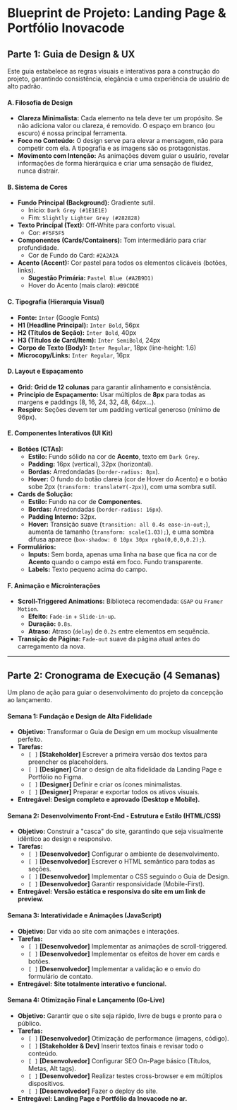 # Blueprint de Projeto: Landing Page & Portfólio Inovacode

## Parte 1: Guia de Design & UX

Este guia estabelece as regras visuais e interativas para a construção do projeto, garantindo consistência, elegância e uma experiência de usuário de alto padrão.

#### A. Filosofia de Design

* **Clareza Minimalista:** Cada elemento na tela deve ter um propósito. Se não adiciona valor ou clareza, é removido. O espaço em branco (ou escuro) é nossa principal ferramenta.
* **Foco no Conteúdo:** O design serve para elevar a mensagem, não para competir com ela. A tipografia e as imagens são os protagonistas.
* **Movimento com Intenção:** As animações devem guiar o usuário, revelar informações de forma hierárquica e criar uma sensação de fluidez, nunca distrair.

#### B. Sistema de Cores

* **Fundo Principal (Background):** Gradiente sutil.
    * Início: `Dark Grey (#1E1E1E)`
    * Fim: `Slightly Lighter Grey (#282828)`
* **Texto Principal (Text):** Off-White para conforto visual.
    * Cor: `#F5F5F5`
* **Componentes (Cards/Containers):** Tom intermediário para criar profundidade.
    * Cor de Fundo do Card: `#2A2A2A`
* **Acento (Accent):** Cor pastel para todos os elementos clicáveis (botões, links).
    * **Sugestão Primária:** `Pastel Blue (#A2B9D1)`
    * Hover do Acento (mais claro): `#B9CDDE`

#### C. Tipografia (Hierarquia Visual)

* **Fonte:** `Inter` (Google Fonts)
* **H1 (Headline Principal):** `Inter Bold`, 56px
* **H2 (Títulos de Seção):** `Inter Bold`, 40px
* **H3 (Títulos de Card/Item):** `Inter SemiBold`, 24px
* **Corpo de Texto (Body):** `Inter Regular`, 18px (line-height: 1.6)
* **Microcopy/Links:** `Inter Regular`, 16px

#### D. Layout e Espaçamento

* **Grid:** **Grid de 12 colunas** para garantir alinhamento e consistência.
* **Princípio de Espaçamento:** Usar múltiplos de **8px** para todas as margens e paddings (8, 16, 24, 32, 48, 64px...).
* **Respiro:** Seções devem ter um padding vertical generoso (mínimo de 96px).

#### E. Componentes Interativos (UI Kit)

* **Botões (CTAs):**
    * **Estilo:** Fundo sólido na cor de **Acento**, texto em `Dark Grey`.
    * **Padding:** 16px (vertical), 32px (horizontal).
    * **Bordas:** Arredondadas (`border-radius: 8px`).
    * **Hover:** O fundo do botão clareia (cor de Hover do Acento) e o botão sobe 2px (`transform: translateY(-2px)`), com uma sombra sutil.
* **Cards de Solução:**
    * **Estilo:** Fundo na cor de **Componentes**.
    * **Bordas:** Arredondadas (`border-radius: 16px`).
    * **Padding Interno:** 32px.
    * **Hover:** Transição suave (`transition: all 0.4s ease-in-out;`), aumenta de tamanho (`transform: scale(1.03);`), e uma sombra difusa aparece (`box-shadow: 0 10px 30px rgba(0,0,0,0.2);`).
* **Formulários:**
    * **Inputs:** Sem borda, apenas uma linha na base que fica na cor de **Acento** quando o campo está em foco. Fundo transparente.
    * **Labels:** Texto pequeno acima do campo.

#### F. Animação e Microinterações

* **Scroll-Triggered Animations:** Biblioteca recomendada: `GSAP` ou `Framer Motion`.
    * **Efeito:** `Fade-in` + `Slide-in-up`.
    * **Duração:** `0.8s`.
    * **Atraso:** Atraso (`delay`) de `0.2s` entre elementos em sequência.
* **Transição de Página:** `Fade-out` suave da página atual antes do carregamento da nova.

---

## Parte 2: Cronograma de Execução (4 Semanas)

Um plano de ação para guiar o desenvolvimento do projeto da concepção ao lançamento.

#### Semana 1: Fundação e Design de Alta Fidelidade

* **Objetivo:** Transformar o Guia de Design em um mockup visualmente perfeito.
* **Tarefas:**
    * `[ ]` **[Stakeholder]** Escrever a primeira versão dos textos para preencher os placeholders.
    * `[ ]` **[Designer]** Criar o design de alta fidelidade da Landing Page e Portfólio no Figma.
    * `[ ]` **[Designer]** Definir e criar os ícones minimalistas.
    * `[ ]` **[Designer]** Preparar e exportar todos os ativos visuais.
* **Entregável:** **Design completo e aprovado (Desktop e Mobile).**

#### Semana 2: Desenvolvimento Front-End - Estrutura e Estilo (HTML/CSS)

* **Objetivo:** Construir a "casca" do site, garantindo que seja visualmente idêntico ao design e responsivo.
* **Tarefas:**
    * `[ ]` **[Desenvolvedor]** Configurar o ambiente de desenvolvimento.
    * `[ ]` **[Desenvolvedor]** Escrever o HTML semântico para todas as seções.
    * `[ ]` **[Desenvolvedor]** Implementar o CSS seguindo o Guia de Design.
    * `[ ]` **[Desenvolvedor]** Garantir responsividade (Mobile-First).
* **Entregável:** **Versão estática e responsiva do site em um link de preview.**

#### Semana 3: Interatividade e Animações (JavaScript)

* **Objetivo:** Dar vida ao site com animações e interações.
* **Tarefas:**
    * `[ ]` **[Desenvolvedor]** Implementar as animações de scroll-triggered.
    * `[ ]` **[Desenvolvedor]** Implementar os efeitos de hover em cards e botões.
    * `[ ]` **[Desenvolvedor]** Implementar a validação e o envio do formulário de contato.
* **Entregável:** **Site totalmente interativo e funcional.**

#### Semana 4: Otimização Final e Lançamento (Go-Live)

* **Objetivo:** Garantir que o site seja rápido, livre de bugs e pronto para o público.
* **Tarefas:**
    * `[ ]` **[Desenvolvedor]** Otimização de performance (imagens, código).
    * `[ ]` **[Stakeholder & Dev]** Inserir textos finais e revisar todo o conteúdo.
    * `[ ]` **[Desenvolvedor]** Configurar SEO On-Page básico (Títulos, Metas, Alt tags).
    * `[ ]` **[Desenvolvedor]** Realizar testes cross-browser e em múltiplos dispositivos.
    * `[ ]` **[Desenvolvedor]** Fazer o deploy do site.
* **Entregável:** **Landing Page e Portfólio da Inovacode no ar.**
